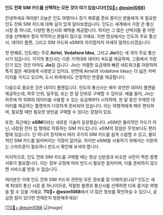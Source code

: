 **인도 전화 SIM 카드를 선택하는 모든 것이 여기 있습니다![[TG💪+ @esim1088](https://t.me/s/esim1088)]**

안녕하세요 여러분! 오늘은 인도 여행이나 장기 체류를 준비 중이신 분들에게 꼭 필요한 인도 전화 SIM 카드에 대해 깊이 있게 알아보겠습니다. 인도는 세계에서 가장 큰 통신 시장 중 하나로, 다양한 통신사와 혜택을 제공합니다. 하지만 그 많은 선택지들 중 어떤 것을 선택해야 할지 막막하신 분들이 많으실 거예요. 이번 영상에서는 인도의 주요 통신사, 데이터 플랜, 그리고 SIM 카드와 eSIM의 차이점까지 자세히 알려드리겠습니다.

첫 번째로, 인도에는 주로 **Airtel**, **Vodafone Idea**, 그리고 **Jio**라는 세 개의 주요 통신사가 있습니다. 각각의 통신사는 다른 가격대와 데이터 속도를 제공하며, 그중에서 가장 인기 있는 것은 아마도 **Jio**일 겁니다. Jio는 저렴한 요금제와 빠른 네트워크를 자랑하여 특히 젊은 세대에게 사랑받고 있어요. 반면에 Airtel과 Vodafone Idea는 더 넓은 커버리지를 가지고 있으며, 도시 외곽에서도 안정적인 연결을 제공합니다.

다음으로 중요한 것은 데이터 플랜입니다. 인도의 통신사는 매우 유연한 데이터 플랜을 제공하는데, 하루 단위, 일주일, 또는 한 달 단위로 구매할 수 있어요. 예를 들어, Jio는 하루에 약 1GB의 데이터를 사용할 수 있는 요금제부터 시작하여, 한 달 동안 무제한 데이터를 제공하는 플랜까지 다양하게 준비되어 있습니다. 이는 여행객에게 매우 편리하며, 필요할 때만 필요한 양만큼 구매할 수 있다는 장점이 있죠.

또한, 최근에는 **eSIM**이라는 새로운 기술이 등장했습니다. eSIM은 물리적인 카드가 아닌, 내장된 전자 칩 형태로 작동하는 SIM 카드입니다. eSIM의 장점은 무엇보다도 편리함에 있습니다. 단 하나의 장치에서 여러 국가의 SIM 카드를 쉽게 스왑할 수 있고, 물리적인 SIM 카드를 잃어버리는 걱정이 없어요. 하지만 eSIM을 사용하기 위해서는 지원하는 스마트폰이 필요하니 반드시 확인해 보셔야 합니다.

마지막으로, 인도 전화 SIM 카드를 구매할 때는 항상 신분증과 비슷한 사진이 찍힌 증명서류가 필요합니다. 이는 정부 규정에 따라 반드시 필요한 절차이며, 이를 준비하지 않으면 서비스를 받을 수 없습니다.

여러분은 이제 인도 전화 SIM 카드와 관련된 모든 정보를 잘 이해하셨나요? 인도는 세계 최대의 통신 시장 중 하나이므로, 적절한 플랜과 통신사를 선택하면 더욱 즐거운 여행을 할 수 있을 거예요. **TG💪+ @esim1088**에서 더 많은 정보를 확인하실 수 있으니, 궁금한 점이 있다면 언제든지 방문해주세요!

[[TG💪+ @esim1088](https://t.me/s/esim1088) ![Image](https://i.postimg.cc/Y0z9fWf4/image.png)]